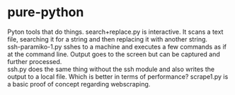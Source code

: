 # pure-python
Pyton tools that do things.  search+replace.py is interactive.  It scans a text file, searching it for a string and then replacing it with another string.  
ssh-paramiko-1.py  sshes to a machine and executes a few commands as if at the command line.  Output goes to the screen but can be captured and further processed.  
ssh.py does the same thing without the ssh module and also writes the output to a local file.  Which is better in terms of performance?
scrape1.py is a basic proof of concept regarding webscraping.
